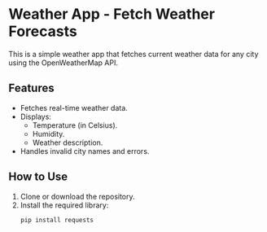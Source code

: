 # Weather App - Fetch Weather Forecasts

This is a simple weather app that fetches current weather data for any city using the OpenWeatherMap API.

## Features

- Fetches real-time weather data.
- Displays:
  - Temperature (in Celsius).
  - Humidity.
  - Weather description.
- Handles invalid city names and errors.

## How to Use

1. Clone or download the repository.
2. Install the required library:
   ```bash
   pip install requests
